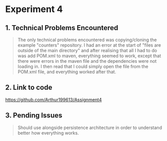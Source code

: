 # Experiment 4 #

## 1. Technical Problems Encountered ##
>The only technical problems encountered was copying/cloning the example "counters" repository. I had an error at the start of "files are outside of the main directory" and after
>realising that all I had to do was add POM.xml to maven, everything seemed to work, except that there were errors in the maven file and the dependencies were not loading in.
>I then read that I could simply open the file from the POM.xml file, and everything worked after that.

## 2. Link to code ##

https://github.com/Arthur199613/Assignment4

## 3. Pending Issues ##

>Should use alongside persistence architecture in order to understand better how everything works.



